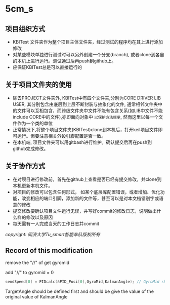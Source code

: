 # 5cm_s

## 项目组织方式
+ KBITest 文件夹作为整个项目主体文件夹，经过测试的程序均在其上进行添加修改
+ 对某些模块单独进行测试时可以另外创建一个分支(branch), 或者clone到各自的本机上进行运行。测试通过后再push到github上。
+ 应保证KBITest总是可以直接运行的

## 关于项目文件夹的使用
+ 除去PROJECT文件夹外, KBITest中有四个文件夹,分别为CORE DRIVER LIB USER, 其分别包含由底层到上层不断封装与抽象化的文件, 通常相邻文件夹中的文件可以互相包含，而跨级文件夹中文件不能有包含关系(如LIB中文件不能include CORE中的文件),亦即面向对象中 `以保护方法继承`, 然而这里以每一个文件作为一个类的单位
+ 正常情况下,将整个项目文件夹(KBITest)clone到本机后，打开keil项目文件即可运行。但要注意相关外设引脚配置是否一致。
+ 在本机端, 项目文件夹可以用gitbash进行维护。确认提交后再在push到github完成修改。

## 关于协作方式
+ 在对项目进行修改前，首先在github上查看是否已经有提交修改，并clone到本机更新本机文件。
+ 对项目的修改可以包含任何形式， 如某个底层库配置错误，或者增加、优化功能，改变相应的端口引脚，添加新的文件等，甚至可以是对本文档错别字或语意的修改
+ 提交修改要确认项目文件运行无误，并写好commit的修改日志，说明做出什么样的修改以及原因
+ 每天需有一人完成当天的工作日志并commit

_copyright: 同济大学Tu_smart智能车队版权所有_

## Record of this modification

remove the "//" of get gyromid

add "//" to  gyromid = 0

```cpp
sendSpeed[0] = PIDcalc(&PID_Posi[0],GyroMid,KalmanAngle); // GyroMid should be replaced by TargetAngle
```
TargetAngle should be defined first and should be give the value of the original value of KalmanAngle

